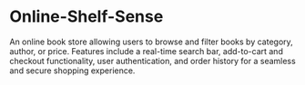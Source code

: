 # Online-Shelf-Sense
An online book store allowing users to browse and filter books by category, author, or price. Features include a real-time search bar, add-to-cart and checkout functionality, user authentication, and order history for a seamless and secure shopping experience.
